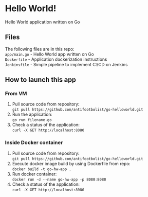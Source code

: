 # Hello World!
Hello World application written on Go

## Files   
The following files are in this repo:   
```app/main.go``` - Hello World app written on Go   
```Dockerfile``` - Application dockerization instructions   
```Jenkinsfile``` - Simple pipeline to implement CI/CD on Jenkins   

## How to launch this app   

### From VM
1. Pull source code from repository:   
```git pull https://github.com/antifootbolist/go-helloworld.git```
2. Run the application:   
```go run filename.go```
4. Check a status of the application:  
```curl -X GET http://localhost:8080```

### Inside Docker container
1. Pull source code from repository:   
```git pull https://github.com/antifootbolist/go-helloworld.git```
2. Execute docker image build by using Dockerfile from repo:   
```docker build -t go-hw-app .```
3. Run docker container:  
```docker run -d --name go-hw-app -p 8080:8080```
4. Check a status of the application:  
```curl -X GET http://localhost:8080```

